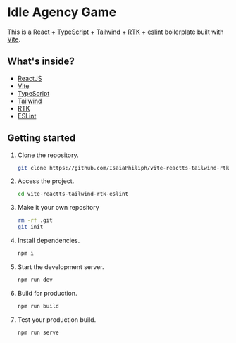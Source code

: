 # Idle Agency Game

This is a [React](https://reactjs.org) + [TypeScript](https://www.typescriptlang.org/) + [Tailwind](https://tailwindcss.com/) + [RTK](https://redux-toolkit.js.org/) + [eslint](https://eslint.org/) boilerplate built with [Vite](https://vitejs.dev).

## What's inside?

- [ReactJS](https://reactjs.org)
- [Vite](https://vitejs.dev)
- [TypeScript](https://www.typescriptlang.org)
- [Tailwind](https://tailwindcss.com/)
- [RTK](https://redux-toolkit.js.org/)
- [ESLint](https://eslint.org)

## Getting started

1. Clone the repository.

   ```bash
   git clone https://github.com/IsaiaPhiliph/vite-reactts-tailwind-rtk-eslint.git
   ```

2. Access the project.

   ```bash
   cd vite-reactts-tailwind-rtk-eslint
   ```

3. Make it your own repository

   ```bash
   rm -rf .git
   git init
   ```

4. Install dependencies.

   ```bash
   npm i
   ```

5. Start the development server.

   ```bash
   npm run dev
   ```

6. Build for production.

   ```bash
   npm run build
   ```

7. Test your production build.

   ```bash
   npm run serve
   ```
